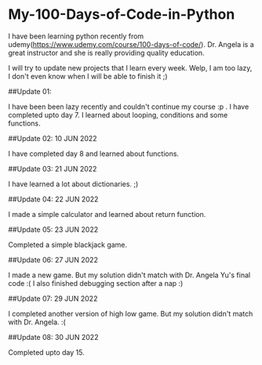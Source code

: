 # My-100-Days-of-Code-in-Python
I have been learning python recently from udemy(https://www.udemy.com/course/100-days-of-code/). Dr. Angela is a great instructor and she is really providing quality education. 


I will try to update new projects that I learn every week. Welp, I am too lazy, I don't even know when I will be able to finish it ;)


##Update 01:

I have been been lazy recently and couldn't continue my course :p . I have completed upto day 7. I learned about looping, conditions and some functions.

##Update 02: 10 JUN 2022

I have completed day 8 and learned about functions. 

##Update 03: 21 JUN 2022

I have learned a lot about dictionaries. ;)

##Update 04: 22 JUN 2022

I made a simple calculator and learned about return function.

##Update 05: 23 JUN 2022

Completed a simple blackjack game.

##Update 06: 27 JUN 2022

I made a new game. But my solution didn't match with Dr. Angela Yu's final code :( I also finished debugging section after a nap :)

##Update 07: 29 JUN 2022

I completed another version of high low game. But my solution didn't match with Dr. Angela. :(

##Update 08: 30 JUN 2022

Completed upto day 15.

